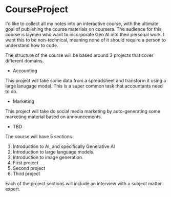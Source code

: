 # CourseProject
I'd like to collect all my notes into an interactive course, with the ultimate goal of publishing the course materials on coursera. The audience for this course is laymen who want to incorporate Gen AI into their personal work. I want this to be non-technical, meaning none of it should require a person to understand how to code.

The structure of the course will be based around 3 projects that cover different domains.

- Accounting

This project will take some data from a spreadsheet and transform it using a large lanugage model. This is a super common task that accountants need to do.

- Marketing

This project will take do social media marketing by auto-generating some marketing material based on announcements.

- TBD

The course will have 5 sections
1) Introduction to AI, and specifically Generative AI
2) Introduction to large language models.
3) Introduction to image generation.
4) First project
5) Second project
6) Third project

Each of the project sections will include an interview with a subject matter expert.

